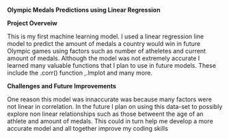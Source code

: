**Olympic Medals Predictions using Linear Regression**

**Project Overveiw**

This is my first machine learning model. I used a linear regression line model to predict the amount of medals a country would win in future Olympic games using factors such as number of atheletes and current amount of medals. Although the model was not extremely accurate I learned many valuable functions that I plan to use in future models. These include the .corr() function ,.lmplot and many more.

**Challenges and Future Improvements**

One reason this model was innaccurate was because many factors were not linear in correlation. In the future I plan on using this data-set to possibly explore non linear relationships such as those betweent the age of an athlete and amount of medals. This could in turn help me develop a more accurate model and all together improve my coding skills
